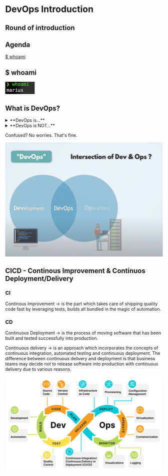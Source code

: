 # DevOps Introduction


## Round of introduction

## Agenda

[$ whoami](#headers)  



## $ whoami <a name="$ whoami"/>

![The picture says it clearly](pics/whoami.png)

## What is DevOps? <a name="What is DevOps"/>

<details><summary>**DevOps is…**</summary>

- a concept
- a mindset
- a shared attitude understood and embraced by individuals
- a culture that must be nurtured and iteratively improved
- sharing
- mentoring
- learning
- inclusive and open to all ideas
- iterative
- continuous
- collaborative
- an awesome way to confidently develop and deliver software
</details>

<details><summary>**DevOps is NOT…**</summary>

- easily achieved nor implemented
- a product or tool chain
- a job title or role
- a cloud infrastructure provider
- a book
- a technology
- a programming language
- a marketing campaign
- CI/CD
- Kubernetes
- containers
- open source software
- Infrastructure as Code
- automation
- to be trifled with!!!

</details>

Confused? No worries. That's fine.

![What exactly IS DevOps](pics/whatisdevops.png)



## CICD - Continous Improvement **&** Continuos Deployment/Delivery

### CI
Continous Improvement &rarr;  is the part which takes care of shipping quality code fast by leveraging tests, builds all bundled in the magic of automation. 


### CD
Continuous Deployment &rarr; is the process of moving software that has been built and tested successfully into production.

Continuous delivery   &rarr; is an approach which incorporates the concepts of continuous integration, automated testing and continuous deployment. 
                          The difference between continuous delivery and deployment is that business teams may decide not to release software into production with continuous delivery due to various reasons.

![Cicd lifecycle](pics/cicd-lifecycle.png)


